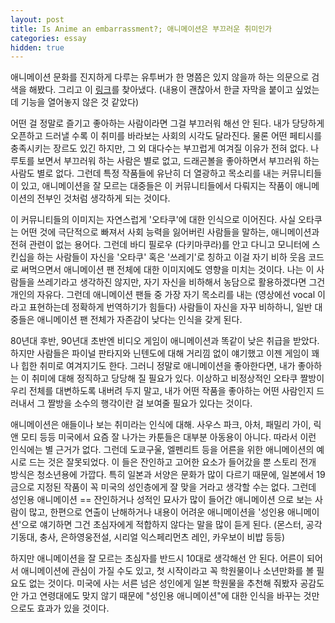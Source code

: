 ```yaml
---
layout: post
title: Is Anime an embarrassment?; 애니메이션은 부끄러운 취미인가
categories: essay
hidden: true
---
```


애니메이션 문화를 진지하게 다루는 유투버가 한 명쯤은 있지 않을까 하는 의문으로 검색을 해봤다. 그리고 이 [링크](https://youtu.be/HHmw91r1pBs)를 찾아냈다. (내용이 괜찮아서 한글 자막을 붙이고 싶었는데 기능을 열어놓지 않은 것 같았다)

어떤 걸 정말로 즐기고 좋아하는 사람이라면 그걸 부끄러워 해선 안 된다. 내가 당당하게 오픈하고 드러낼 수록 이 취미를 바라보는 사회의 시각도 달라진다. 물론 어떤 페티시를 충족시키는 장르도 있긴 하지만, 그 외 대다수는 부끄럽게 여겨질 이유가 전혀 없다. 나루토를 보면서 부끄러워 하는 사람은 별로 없고, 드래곤볼을 좋아하면서 부끄러워 하는 사람도 별로 없다. 그런데 특정 작품들에 유난히 더 열광하고 목소리를 내는 커뮤니티들이 있고, 애니메이션을 잘 모르는 대중들은 이 커뮤니티들에서 다뤄지는 작품이 애니메이션의 전부인 것처럼 생각하게 되는 것이다. 

이 커뮤니티들의 이미지는 자연스럽게 '오타쿠'에 대한 인식으로 이어진다. 사실 오타쿠는 어떤 것에 극단적으로 빠져서 사회 능력을 잃어버린 사람들을 말하는, 애니메이션과 전혀 관련이 없는 용어다. 그런데 바디 필로우 (다키마쿠라)를 안고 다니고 모니터에 스킨십을 하는 사람들이 자신을 '오타쿠' 혹은 '쓰레기'로 칭하고 이걸 자기 비하 웃음 코드로 써먹으면서 애니메이션 팬 전체에 대한 이미지에도 영향을 미치는 것이다. 나는 이 사람들을 쓰레기라고 생각하진 않지만, 자기 자신을 비하해서 농담으로 활용하겠다면 그건 개인의 자유다. 그런데 애니메이션 팬들 중 가장 자기 목소리를 내는 (영상에선 vocal 이라고 표현하는데 정확하게 번역하기가 힘들다) 사람들이 자신을 자꾸 비하하니, 일반 대중들은 애니메이션 팬 전체가 자존감이 낮다는 인식을 갖게 된다. 

80년대 후반, 90년대 초반엔 비디오 게임이 애니메이션과 똑같이 낮은 취급을 받았다. 하지만 사람들은 파이널 판타지와 닌텐도에 대해 거리낌 없이 얘기했고 이젠 게임이 꽤나 힙한 취미로 여겨지기도 한다. 그러니 정말로 애니메이션을 좋아한다면, 내가 좋아하는 이 취미에 대해 정직하고 당당해 질 필요가 있다. 이상하고 비정상적인 오타쿠 짤방이 우리 전체를 대변하도록 내버려 두지 말고, 내가 어떤 작품을 좋아하는 어떤 사람인지 드러내서 그 짤방을 소수의 행각이란 걸 보여줄 필요가 있다는 것이다.

애니메이션은 애들이나 보는 취미라는 인식에 대해. 사우스 파크, 아처, 패밀리 가이, 릭 앤 모티 등등 미국에서 요즘 잘 나가는 카툰들은 대부분 아동용이 아니다. 따라서 이런 인식에는 별 근거가 없다. 그런데 도쿄구울, 엘펜리트 등을 어른을 위한 애니메이션의 예시로 드는 것은 잘못되었다. 이 들은 잔인하고 고어한 요소가 들어갔을 뿐 스토리 전개 방식은 청소년용에 가깝다. 특히 일본과 서양은 문화가 많이 다르기 때문에, 일본에서 19금으로 지정된 작품이 꼭 미국의 성인층에게 잘 맞을 거라고 생각할 수는 없다. 그런데 성인용 애니메이션 == 잔인하거나 성적인 묘사가 많이 들어간 애니메이션 으로 보는 사람이 많고, 한편으로 연출이 난해하거나 내용이 어려운 애니메이션을 '성인용 애니메이션'으로 얘기하면 그건 초심자에게 적합하지 않다는 말을 많이 듣게 된다. (몬스터, 공각기동대, 충사, 은하영웅전설, 시리얼 익스페리먼츠 레인, 카우보이 비밥 등등) 

하지만 애니메이션을 잘 모르는 초심자를 반드시 10대로 생각해선 안 된다. 어른이 되어서 애니메이션에 관심이 가질 수도 있고, 첫 시작이라고 꼭 학원물이나 소년만화를 볼 필요도 없는 것이다. 미국에 사는 서른 넘은 성인에게 일본 학원물을 추천해 줘봤자 공감도 안 가고 연령대에도 맞지 않기 때문에 "성인용 애니메이션"에 대한 인식을 바꾸는 것만으로도 효과가 있을 것이다. 